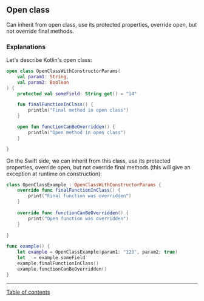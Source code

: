 ## Open class

Can inherit from open class, use its protected properties, override open, but not override final methods.

### Explanations

Let's describe Kotlin's open class:

```kotlin
open class OpenClassWithConstructorParams(
    val param1: String,
    val param2: Boolean
) {
    protected val someField: String get() = "14"

    fun finalFunctionInClass() {
        println("Final method in open class")
    }

    open fun functionCanBeOverridden() {
        println("Open method in open class")
    }

}
```

On the Swift side, we can inherit from this class, use its protected properties, override open, but not override final methods (this will give an exception at runtime on construction):

```swift
class OpenClassExample : OpenClassWithConstructorParams {
    override func finalFunctionInClass() {
        print("Final function was overridden")
    }
    
    override func functionCanBeOverridden() {
        print("Open function was overridden")
    }
    
}

func example() {
    let example = OpenClassExample(param1: "123", param2: true)
    let _ = example.someField
    example.finalFunctionInClass()
    example.functionCanBeOverridden()
}
```

---
[Table of contents](/README.md)